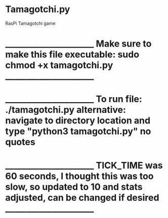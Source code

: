 # Tamagotchi.py
RasPi Tamagotchi game

# _____________________ Make sure to make this file executable: sudo chmod +x tamagotchi.py _____________________
# _____________________ To run file: ./tamagotchi.py    alternative: navigate to directory location and type "python3 tamagotchi.py" no quotes

# _____________________ TICK_TIME was 60 seconds, I thought this was too slow, so updated to 10 and stats adjusted, can be changed if desired _____________________
